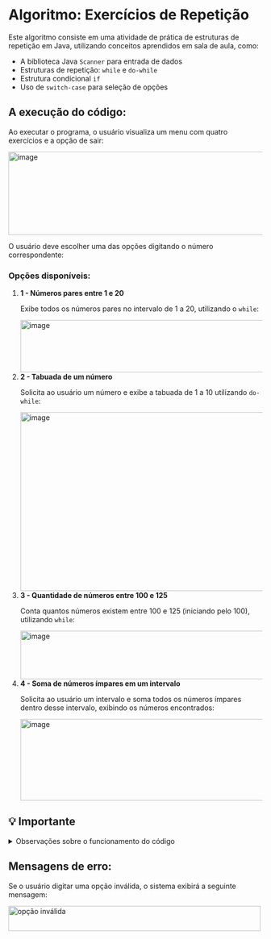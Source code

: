 <h1>Algoritmo: Exercícios de Repetição</h1>

<p>Este algoritmo consiste em uma atividade de prática de estruturas de repetição em Java, utilizando conceitos aprendidos em sala de aula, como:</p>

<ul>
  <li>A biblioteca Java <code>Scanner</code> para entrada de dados</li>
  <li>Estruturas de repetição: <code>while</code> e <code>do-while</code></li>
  <li>Estrutura condicional <code>if</code></li>
  <li>Uso de <code>switch-case</code> para seleção de opções</li>
</ul>

<h2>A execução do código:</h2>

<p>Ao executar o programa, o usuário visualiza um menu com quatro exercícios e a opção de sair:</p>
<img width="547" height="165" alt="image" src="https://github.com/user-attachments/assets/04d8da5e-5ef5-4f84-8264-39e9df221186" />

<p>O usuário deve escolher uma das opções digitando o número correspondente:</p>

<h3>Opções disponíveis:</h3>
<ol>
  <li><strong>1 - Números pares entre 1 e 20</strong></li>
  <p>Exibe todos os números pares no intervalo de 1 a 20, utilizando o <code>while</code>:</p>
<img width="668" height="104" alt="image" src="https://github.com/user-attachments/assets/ed643174-c08f-47d4-9a25-922e9e3a5ca4" />
  
  <li><strong>2 - Tabuada de um número</strong></li>
  <p>Solicita ao usuário um número e exibe a tabuada de 1 a 10 utilizando <code>do-while</code>:</p>
<img width="591" height="355" alt="image" src="https://github.com/user-attachments/assets/dafcb1a4-d45b-40bb-8c6f-dbb328882d79" />

  <li><strong>3 - Quantidade de números entre 100 e 125</strong></li>
  <p>Conta quantos números existem entre 100 e 125 (iniciando pelo 100), utilizando <code>while</code>:</p>
<img width="481" height="96" alt="image" src="https://github.com/user-attachments/assets/64e739b3-6204-44b9-a3e9-1a0ab7080c14" />

  <li><strong>4 - Soma de números ímpares em um intervalo</strong></li>
  <p>Solicita ao usuário um intervalo e soma todos os números ímpares dentro desse intervalo, exibindo os números encontrados:</p>
<img width="536" height="162" alt="image" src="https://github.com/user-attachments/assets/6e8a74b6-bc29-424d-af5f-0f40e023a4fb" />
</ol>

<h2>💡 Importante</h2>
<details>
  <summary>Observações sobre o funcionamento do código</summary>
  <ol>
    <li>O menu se repete até que o usuário escolha a opção 0 para sair.</li>
    <li>O programa trata entradas inválidas através de mensagens de erro quando necessário.</li>
  </ol>
</details>

<h2>Mensagens de erro:</h2>
<p>Se o usuário digitar uma opção inválida, o sistema exibirá a seguinte mensagem:</p>
<img width="500" height="50" alt="opção inválida" src="https://github.com/user-attachments/assets/opcao-invalida.png" />
